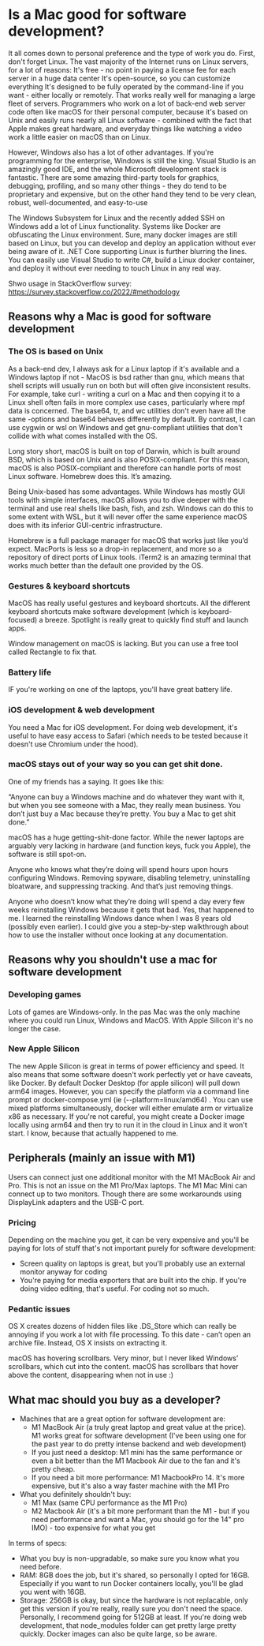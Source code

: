 # Is a Mac good for software development?

It all comes down to personal preference and the type of work you do.
First, don't forget Linux. The vast majority of the Internet runs on Linux servers, for a lot of reasons:
It's free - no point in paying a license fee for each server in a huge data center
It's open-source, so you can customize everything
It's designed to be fully operated by the command-line if you want - either locally or remotely. That works really well for managing a large fleet of servers.
Programmers who work on a lot of back-end web server code often like macOS for their personal computer, because it's based on Unix and easily runs nearly all Linux software - combined with the fact that Apple makes great hardware, and everyday things like watching a video work a little easier on macOS than on Linux.

However, Windows also has a lot of other advantages. If you're programming for the enterprise, Windows is still the king. Visual Studio is an amazingly good IDE, and the whole Microsoft development stack is fantastic. There are some amazing third-party tools for graphics, debugging, profiling, and so many other things - they do tend to be proprietary and expensive, but on the other hand they tend to be very clean, robust, well-documented, and easy-to-use

The Windows Subsystem for Linux and the recently added SSH on Windows add a lot of Linux functionality.
Systems like Docker are obfuscating the Linux environment. Sure, many docker images are still based on Linux, but you can develop and deploy an application without ever being aware of it.
.NET Core supporting Linux is further blurring the lines.
You can easily use Visual Studio to write C#, build a Linux docker container, and deploy it without ever needing to touch Linux in any real way.

Shwo usage in StackOverflow survey: https://survey.stackoverflow.co/2022/#methodology

## Reasons why a Mac is good for software development

### The OS is based on Unix

As a back-end dev, I always ask for a Linux laptop if it's available and a Windows laptop if not - MacOS is bsd rather than gnu, which means that shell scripts will usually run on both but will often give inconsistent results. For example, take curl - writing a curl on a Mac and then copying it to a Linux shell often fails in more complex use cases, particularly where mpf data is concerned. The base64, tr, and wc utilities don't even have all the same -options and base64 behaves differently by default. By contrast, I can use cygwin or wsl on Windows and get gnu-compliant utilities that don't collide with what comes installed with the OS.

Long story short, macOS is built on top of Darwin, which is built around BSD, which is based on Unix and is also POSIX-compliant. For this reason, macOS is also POSIX-compliant and therefore can handle ports of most Linux software. Homebrew does this. It’s amazing.

Being Unix-based has some advantages. While Windows has mostly GUI tools with simple interfaces, macOS allows you to dive deeper with the terminal and use real shells like bash, fish, and zsh. Windows can do this to some extent with WSL, but it will never offer the same experience macOS does with its inferior GUI-centric infrastructure.

Homebrew is a full package manager for macOS that works just like you’d expect. MacPorts is less so a drop-in replacement, and more so a repository of direct ports of Linux tools. iTerm2 is an amazing terminal that works much better than the default one provided by the OS.

### Gestures & keyboard shortcuts

MacOS has really useful gestures and keyboard shortcuts. All the different keyboard shortcuts make software development (which is keyboard-focused) a breeze. Spotlight is really great to quickly find stuff and launch apps.

Window management on macOS is lacking. But you can use a free tool called Rectangle to fix that.

### Battery life

IF you're working on one of the laptops, you'll have great battery life.

### iOS development & web development

You need a Mac for iOS development. For doing web development, it's useful to have easy access to Safari (which needs to be tested because it doesn't use Chromium under the hood).

### macOS stays out of your way so you can get shit done.

One of my friends has a saying. It goes like this:

“Anyone can buy a Windows machine and do whatever they want with it, but when you see someone with a Mac, they really mean business. You don’t just buy a Mac because they’re pretty. You buy a Mac to get shit done.”

macOS has a huge getting-shit-done factor. While the newer laptops are arguably very lacking in hardware (and function keys, fuck you Apple), the software is still spot-on.

Anyone who knows what they’re doing will spend hours upon hours configuring Windows. Removing spyware, disabling telemetry, uninstalling bloatware, and suppressing tracking. And that’s just removing things.

Anyone who doesn’t know what they’re doing will spend a day every few weeks reinstalling Windows because it gets that bad. Yes, that happened to me. I learned the reinstalling Windows dance when I was 8 years old (possibly even earlier). I could give you a step-by-step walkthrough about how to use the installer without once looking at any documentation.

## Reasons why you shouldn't use a mac for software development

### Developing games

Lots of games are Windows-only. In the pas Mac was the only machine where you could run Linux, Windows and MacOS. With Apple Silicon it's no longer the case.

### New Apple Silicon

The new Apple Silicon is great in terms of power efficiency and speed. It also means that some software doesn't work perfectly yet or have caveats, like Docker. By default Docker Desktop (for apple silicon) will pull down arm64 images. However, you can specify the platform via a command line prompt or docker-compose.yml (ie (--platform=linux/amd64) . You can use mixed platforms simultaneously, docker will either emulate arm or virtualize x86 as necessary. If you're not careful, you might create a Docker image locally using arm64 and then try to run it in the cloud in Linux and it won't start. I know, because that actually happened to me.

## Peripherals (mainly an issue with M1)

Users can connect just one additional monitor with the M1 MAcBook Air and Pro. This is not an issue on the M1 Pro/Max laptops. The M1 Mac Mini can connect up to two monitors. Though there are some workarounds using DisplayLink adapters and the USB-C port.

### Pricing

Depending on the machine you get, it can be very expensive and you'll be paying for lots of stuff that's not important purely for software development:

- Screen quality on laptops is great, but you'll probably use an external monitor anyway for coding
- You're paying for media exporters that are built into the chip. If you're doing video editing, that's useful. For coding not so much.

### Pedantic issues

OS X creates dozens of hidden files like .DS_Store which can really be annoying if you work a lot with file processing.
To this date - can’t open an archive file. Instead, OS X insists on extracting it.

macOS has hovering scrollbars. Very minor, but I never liked Windows’ scrollbars, which cut into the content. macOS has scrollbars that hover above the content, disappearing when not in use :)

## What mac should you buy as a developer?

- Machines that are a great option for software development are:
  - M1 MacBook Air (a truly great laptop and great value at the price). M1 works great for software development (I've been using one for the past year to do pretty intense backend and web development)
  - If you just need a desktop: M1 mini has the same performance or even a bit better than the M1 Macbook Air due to the fan and it's pretty cheap.
  - If you need a bit more performance: M1 MacbookPro 14. It's more expensive, but it's also a way faster machine with the M1 Pro
- What you definitely shouldn't buy:
  - M1 Max (same CPU performance as the M1 Pro)
  - M2 Macbook Air (it's a bit more performant than the M1 - but if you need performance and want a Mac, you should go for the 14" pro IMO) - too expensive for what you get

In terms of specs:

- What you buy is non-upgradable, so make sure you know what you need before.
- RAM: 8GB does the job, but it's shared, so personally I opted for 16GB. Especially if you want to run Docker containers locally, you'll be glad you went with 16GB.
- Storage: 256GB is okay, but since the hardware is not replacable, only get this version if you're really, really sure you don't need the space. Personally, I recommend going for 512GB at least. If you're doing web development, that node_modules folder can get pretty large pretty quickly. Docker images can also be quite large, so be aware.
